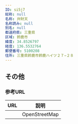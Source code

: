 ```yaml
---
ID: si5j7
総称: null
名称: 弁財天
名称読み: null
別名: null
都道府県: 三重県
区域: 鈴鹿市
緯度: 34.8526797
経度: 136.5532764
郵便番号: 5100208
住所: 三重県鈴鹿市鈴鹿ハイツ２７−２８
---
```


## その他

### 参考URL

| URL | 説明          |
| --- | ------------- |
|     | OpenStreetMap |
